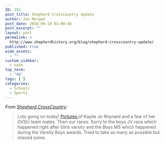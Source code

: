```yaml
---
ID: 291
post_title: Shepherd CrossCountry Update
author: Jon Morgan
post_date: 2016-09-19 01:08:45
post_excerpt: ""
layout: post
permalink: >
  http://www.shepherdhistory.org/blog/shepherd-crosscountry-update/
published: true
wide_assets:
  - ""
custom_sidebar:
  - none
top_term:
  - "46"
tags: [ ]
categories:
  - Schools
  - Sports
---
```

<em>From <a href="https://www.facebook.com/shepherd.crosscountry">Shepherd CrossCountry</a>:</em>
<blockquote>Lots going on today! <a href="https://www.facebook.com/shepherd.crosscountry/media_set?set=a.1070895466292697.1073741870.100001167626122&amp;type=3">Pictures </a>of Kaylie Jo Rhynard and a few of her GVSU team mates. Then our races. Sorry to the boys JV race which happened right after Girls varsity and the Boys MS which happened during the Varsity Boys awards. Tried to take as many as possible but missed some.</blockquote>